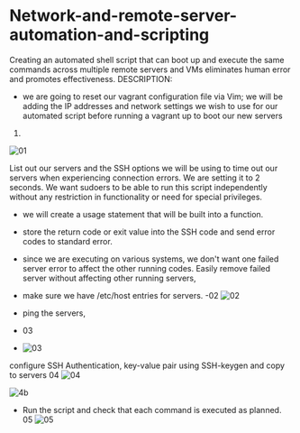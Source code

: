 # Network-and-remote-server-automation-and-scripting
Creating an automated shell script that can boot up and execute the same commands across multiple remote servers and VMs eliminates human error and promotes effectiveness.
DESCRIPTION:
- we are going to reset our vagrant configuration file via Vim; we will be adding the IP addresses and network settings we wish to use for our automated script before running a vagrant up to boot our new servers
01.
  ![01](https://github.com/kelubia/Network-and-remote-server-automation-and-scripting/assets/98921903/cd0f0d50-461b-4598-b167-e9c0926250ab)


List out our servers and the SSH options we will be using to time out our servers when experiencing connection errors. We are setting it to 2 seconds.
We want sudoers to be able to run this script independently without any restriction in functionality or need for special privileges.
- we will create a usage statement that will be built into a function.
- store the return code or exit value into the SSH code and send error codes to standard error.
- since we are executing on various systems, we don't want one failed server error to affect the other running codes. Easily remove failed server without affecting other running servers,
- make sure we have /etc/host entries for servers.
-02
  ![02](https://github.com/kelubia/Network-and-remote-server-automation-and-scripting/assets/98921903/85312e21-fa37-40ea-9f9b-36037ad379ea)


- ping the servers,
- 03
- ![03](https://github.com/kelubia/Network-and-remote-server-automation-and-scripting/assets/98921903/21502cc7-638d-47da-bfcf-c3b6a0ba9857)


configure SSH Authentication, key-value pair using SSH-keygen and copy to servers
04
![04](https://github.com/kelubia/Network-and-remote-server-automation-and-scripting/assets/98921903/ef0f6f4f-f67c-42b7-9463-a4f1506bb333)

![4b](https://github.com/kelubia/Network-and-remote-server-automation-and-scripting/assets/98921903/b169ac53-3d8b-4a54-b653-fe9e9caca0d4)



- Run the script and check that each command is executed as planned.
05
![05](https://github.com/kelubia/Network-and-remote-server-automation-and-scripting/assets/98921903/5abe7f6f-3ce5-4dea-8e21-1906fdf33a53)
